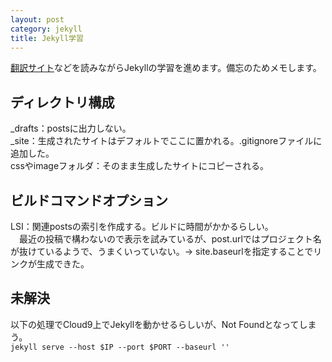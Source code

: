 ```yaml
---
layout: post
category: jekyll
title: Jekyll学習
---
```

[翻訳サイト](http://jekyllrb-ja.github.io/)などを読みながらJekyllの学習を進めます。備忘のためメモします。

## ディレクトリ構成
_drafts：postsに出力しない。  
_site：生成されたサイトはデフォルトでここに置かれる。.gitignoreファイルに追加した。  
cssやimageフォルダ：そのまま生成したサイトにコピーされる。  

## ビルドコマンドオプション
LSI：関連postsの索引を作成する。ビルドに時間がかかるらしい。  
　最近の投稿で構わないので表示を試みているが、post.urlではプロジェクト名が抜けているようで、うまくいっていない。→ site.baseurlを指定することでリンクが生成できた。

## 未解決
以下の処理でCloud9上でJekyllを動かせるらしいが、Not Foundとなってしまう。  
`jekyll serve --host $IP --port $PORT --baseurl ''`